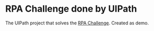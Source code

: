 # RPA Challenge done by UIPath

The UIPath project that solves the [RPA Challenge](https://www.rpachallenge.com/). Created as demo.
